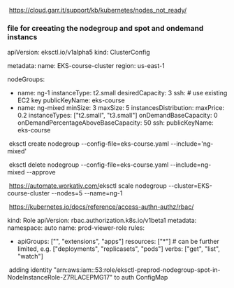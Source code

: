 ​ https://cloud.garr.it/support/kb/kubernetes/nodes_not_ready/
### file for creeating the nodegroup and spot and ondemand instancs

apiVersion: eksctl.io/v1alpha5
kind: ClusterConfig
 
metadata:
name: EKS-course-cluster
region: us-east-1
 
nodeGroups:
  - name: ng-1
instanceType: t2.small
desiredCapacity: 3
ssh: # use existing EC2 key
publicKeyName: eks-course
  - name: ng-mixed
minSize: 3
maxSize: 5
instancesDistribution:
maxPrice: 0.2
instanceTypes: ["t2.small", "t3.small"]
onDemandBaseCapacity: 0
onDemandPercentageAboveBaseCapacity: 50
ssh: 
publicKeyName: eks-course

    

​ eksctl create nodegroup --config-file=eks-course.yaml --include='ng-mixed'


​ eksctl delete nodegroup --config-file=eks-course.yaml --include=ng-mixed --approve


​ https://automate.workativ.com/
​ eksctl scale nodegroup --cluster=EKS-course-cluster --nodes=5 --name=ng-1


​ https://kubernetes.io/docs/reference/access-authn-authz/rbac/


kind: Role
apiVersion: rbac.authorization.k8s.io/v1beta1
metadata:
  namespace: auto
  name: prod-viewer-role
rules:
- apiGroups: ["", "extensions", "apps"]
  resources: ["*"]  # can be further limited, e.g. ["deployments", "replicasets", "pods"]
  verbs: ["get", "list", "watch"] 




​ adding identity "arn:aws:iam::53:role/eksctl-preprod-nodegroup-spot-in-NodeInstanceRole-Z7RLACEPMG17" to auth ConfigMap
